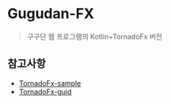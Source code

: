 Gugudan-FX
==========

>구구단 웹 프로그램의 Kotlin+TornadoFx 버전


## 참고사항

* [TornadoFx-sample](https://github.com/edvin/tornadofx-samples)
* [TornadoFx-guid](https://edvin.gitbooks.io/tornadofx-guide/content/)